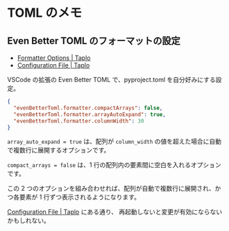 # TOML のメモ

## Even Better TOML のフォーマットの設定

- [Formatter Options | Taplo](https://taplo.tamasfe.dev/configuration/formatter-options.html)
- [Configuration File | Taplo](https://taplo.tamasfe.dev/configuration/file.html)

VSCode の拡張の Even Better TOML で、pyproject.toml を自分好みにする設定。

```json
{
  "evenBetterToml.formatter.compactArrays": false,
  "evenBetterToml.formatter.arrayAutoExpand": true,
  "evenBetterToml.formatter.columnWidth": 30
}
```

`array_auto_expand = true` は、配列が `column_width` の値を超えた場合に自動で複数行に展開するオプションです。

`compact_arrays = false` は、1 行の配列内の要素間に空白を入れるオプションです。

この 2 つのオプションを組み合わせれば、配列が自動で複数行に展開され、かつ各要素が 1 行ずつ表示されるようになります。

[Configuration File | Taplo](https://taplo.tamasfe.dev/configuration/file.html) にある通り、
再起動しないと変更が有効にならないかもしれない。

